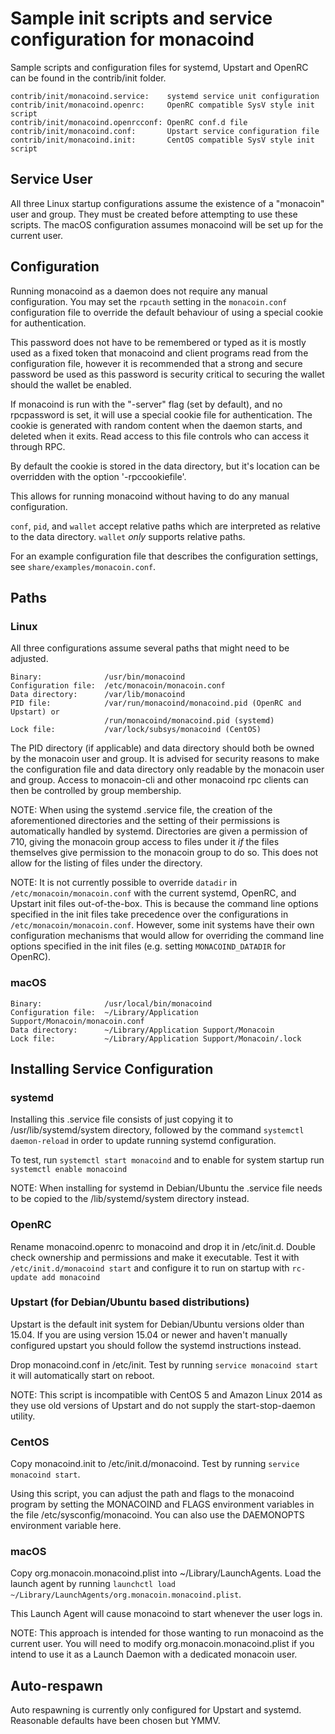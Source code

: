 Sample init scripts and service configuration for monacoind
==========================================================

Sample scripts and configuration files for systemd, Upstart and OpenRC
can be found in the contrib/init folder.

    contrib/init/monacoind.service:    systemd service unit configuration
    contrib/init/monacoind.openrc:     OpenRC compatible SysV style init script
    contrib/init/monacoind.openrcconf: OpenRC conf.d file
    contrib/init/monacoind.conf:       Upstart service configuration file
    contrib/init/monacoind.init:       CentOS compatible SysV style init script

Service User
---------------------------------

All three Linux startup configurations assume the existence of a "monacoin" user
and group.  They must be created before attempting to use these scripts.
The macOS configuration assumes monacoind will be set up for the current user.

Configuration
---------------------------------

Running monacoind as a daemon does not require any manual configuration. You may
set the `rpcauth` setting in the `monacoin.conf` configuration file to override
the default behaviour of using a special cookie for authentication.

This password does not have to be remembered or typed as it is mostly used
as a fixed token that monacoind and client programs read from the configuration
file, however it is recommended that a strong and secure password be used
as this password is security critical to securing the wallet should the
wallet be enabled.

If monacoind is run with the "-server" flag (set by default), and no rpcpassword is set,
it will use a special cookie file for authentication. The cookie is generated with random
content when the daemon starts, and deleted when it exits. Read access to this file
controls who can access it through RPC.

By default the cookie is stored in the data directory, but it's location can be overridden
with the option '-rpccookiefile'.

This allows for running monacoind without having to do any manual configuration.

`conf`, `pid`, and `wallet` accept relative paths which are interpreted as
relative to the data directory. `wallet` *only* supports relative paths.

For an example configuration file that describes the configuration settings,
see `share/examples/monacoin.conf`.

Paths
---------------------------------

### Linux

All three configurations assume several paths that might need to be adjusted.

    Binary:              /usr/bin/monacoind
    Configuration file:  /etc/monacoin/monacoin.conf
    Data directory:      /var/lib/monacoind
    PID file:            /var/run/monacoind/monacoind.pid (OpenRC and Upstart) or
                         /run/monacoind/monacoind.pid (systemd)
    Lock file:           /var/lock/subsys/monacoind (CentOS)

The PID directory (if applicable) and data directory should both be owned by the
monacoin user and group. It is advised for security reasons to make the
configuration file and data directory only readable by the monacoin user and
group. Access to monacoin-cli and other monacoind rpc clients can then be
controlled by group membership.

NOTE: When using the systemd .service file, the creation of the aforementioned
directories and the setting of their permissions is automatically handled by
systemd. Directories are given a permission of 710, giving the monacoin group
access to files under it _if_ the files themselves give permission to the
monacoin group to do so. This does not allow
for the listing of files under the directory.

NOTE: It is not currently possible to override `datadir` in
`/etc/monacoin/monacoin.conf` with the current systemd, OpenRC, and Upstart init
files out-of-the-box. This is because the command line options specified in the
init files take precedence over the configurations in
`/etc/monacoin/monacoin.conf`. However, some init systems have their own
configuration mechanisms that would allow for overriding the command line
options specified in the init files (e.g. setting `MONACOIND_DATADIR` for
OpenRC).

### macOS

    Binary:              /usr/local/bin/monacoind
    Configuration file:  ~/Library/Application Support/Monacoin/monacoin.conf
    Data directory:      ~/Library/Application Support/Monacoin
    Lock file:           ~/Library/Application Support/Monacoin/.lock

Installing Service Configuration
-----------------------------------

### systemd

Installing this .service file consists of just copying it to
/usr/lib/systemd/system directory, followed by the command
`systemctl daemon-reload` in order to update running systemd configuration.

To test, run `systemctl start monacoind` and to enable for system startup run
`systemctl enable monacoind`

NOTE: When installing for systemd in Debian/Ubuntu the .service file needs to be copied to the /lib/systemd/system directory instead.

### OpenRC

Rename monacoind.openrc to monacoind and drop it in /etc/init.d.  Double
check ownership and permissions and make it executable.  Test it with
`/etc/init.d/monacoind start` and configure it to run on startup with
`rc-update add monacoind`

### Upstart (for Debian/Ubuntu based distributions)

Upstart is the default init system for Debian/Ubuntu versions older than 15.04. If you are using version 15.04 or newer and haven't manually configured upstart you should follow the systemd instructions instead.

Drop monacoind.conf in /etc/init.  Test by running `service monacoind start`
it will automatically start on reboot.

NOTE: This script is incompatible with CentOS 5 and Amazon Linux 2014 as they
use old versions of Upstart and do not supply the start-stop-daemon utility.

### CentOS

Copy monacoind.init to /etc/init.d/monacoind. Test by running `service monacoind start`.

Using this script, you can adjust the path and flags to the monacoind program by
setting the MONACOIND and FLAGS environment variables in the file
/etc/sysconfig/monacoind. You can also use the DAEMONOPTS environment variable here.

### macOS

Copy org.monacoin.monacoind.plist into ~/Library/LaunchAgents. Load the launch agent by
running `launchctl load ~/Library/LaunchAgents/org.monacoin.monacoind.plist`.

This Launch Agent will cause monacoind to start whenever the user logs in.

NOTE: This approach is intended for those wanting to run monacoind as the current user.
You will need to modify org.monacoin.monacoind.plist if you intend to use it as a
Launch Daemon with a dedicated monacoin user.

Auto-respawn
-----------------------------------

Auto respawning is currently only configured for Upstart and systemd.
Reasonable defaults have been chosen but YMMV.
